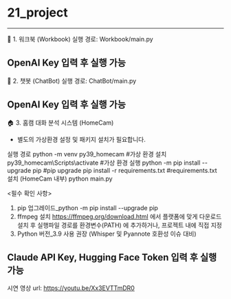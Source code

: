 # 21_project
-------------------------------------------------------------------------
📁 1. 워크북 (Workbook)
실행 경로:
Workbook/main.py

OpenAI Key 입력 후 실행 가능
-------------------------------------------------------------------------
💬 2. 챗봇 (ChatBot)
실행 경로:
ChatBot/main.py

OpenAI Key 입력 후 실행 가능
-------------------------------------------------------------------------
🏠 3. 홈캠 대화 분석 시스템 (HomeCam)

- 별도의 가상환경 설정 및 패키지 설치가 필요합니다.

실행 경로
python -m venv py39_homecam #가상 환경 설치
py39_homecam\Scripts\activate #가상 환경 실행
python -m pip install --upgrade pip #pip upgrade
pip install -r requirements.txt #requirements.txt 설치 (HomeCam 내부)
python main.py

<필수 확인 사항>
1. pip 업그레이드_python -m pip install --upgrade pip
2. ffmpeg 설치
   https://ffmpeg.org/download.html 에서 플랫폼에 맞게 다운로드
   설치 후 실행파일 경로를 환경변수(PATH) 에 추가하거나, 프로젝트 내에 직접 지정
3. Python 버전_3.9 사용 권장 (Whisper 및 Pyannote 호환성 이슈 대비)

Claude API Key, Hugging Face Token 입력 후 실행 가능
-------------------------------------------------------------------------

시연 영상 url: https://youtu.be/Xx3EVTTmDR0
